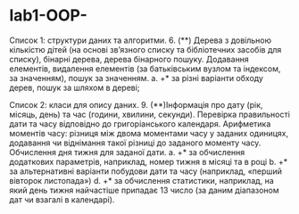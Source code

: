 # lab1-OOP-
Список 1: структури даних та алгоритми.
6. (**) Дерева з довільною кількістю дітей (на основі зв’язного списку та
бібліотечних засобів для списку), бінарні дерева, дерева бінарного
пошуку. Додавання елементів, видалення елементів (за батьківським
вузлом та індексом, за значенням), пошук за значенням.
a. +* за різні варіанти обходу дерев, пошук за шляхом в дереві;

Список 2: класи для опису даних.
9. (**)Інформація про дату (рік, місяць, день) та час (години, хвилини,
секунди). Перевірка правильності дати та часу відповідно до
григоріанського календаря. Арифметика моментів часу: різниця між
двома моментами часу у заданих одиницях, додавання чи віднімання
такої різниці до заданого моменту часу. Обчислення дня тижня для
заданої дати.
a. +* за обчислення додаткових параметрів, наприклад, номер
тижня в місяці та в році
b. +* за альтернативні варіанти побудови дати та часу (наприклад,
«перший вівторок листопада»)
d. +* за обчислення статистики, наприклад, на який день тижня
найчастіше припадає 13 число (за даним діапазоном дат чи
взагалі в календарі).
